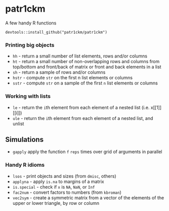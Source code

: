 # patr1ckm
A few handy R functions

    devtools::install_github("patr1ckm/patr1ckm")

### Printing big objects
- `hh` - return a small number of list elements, rows and/or columns
- `ht` - return a small number of non-overlapping rows and columns from top/bottom and front/back of matrix or front and back elements in a list
- `sh` - return a sample of rows and/or columns
- `hstr` - compute `str` on the first n list elements or columns
- `sstr` - compute `str` on a sample of the first `n` list elements or columns

### Working with lists
- `le` - return the `i`th element from each element of a nested list (i.e. x[[1]][[i]])
- `ule` - return the `i`th element from each element of a nested list, and unlist

## Simulations
- `gapply` apply the function `f` `reps` times over grid of arguments in parallel

### Handy R idioms
- `lsos` - print objects and sizes (from `dmisc`, others)
- `applyna` - apply `is.na` to margins of a matrix
- `is.special` - check if `x` is `NA`, `NaN`, or `Inf`
- `fac2num` - convert factors to numbers (from `kbroman`)
- `vec2sym` - create a symmetric matrix from a vector of the elements of the upper or lower triangle, by row or column
